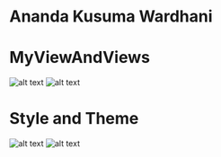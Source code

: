 # Ananda Kusuma Wardhani
# MyViewAndViews
![alt text](https://github.com/AnandaKW/MyViewAndViews/blob/master/Screenshoot/Views-1.jpg)
![alt text](https://github.com/AnandaKW/MyViewAndViews/blob/master/Screenshoot/Views-2.jpg)

# Style and Theme
![alt text](https://github.com/AnandaKW/MyViewAndViews/blob/master/Screenshoot/Style-1.jpg)
![alt text](https://github.com/AnandaKW/MyViewAndViews/blob/master/Screenshoot/Style-2.jpg)

